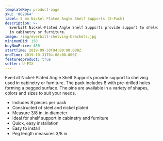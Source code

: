 ```yaml
---
templateKey: product-page
sku: '802064'
label: 5 mm Nickel Plated Angle Shelf Supports (8-Pack)
description: >-
  Everbilt Nickel-Plated Angle Shelf Supports provide support to shelving used
  in cabinetry or furniture.
image: /img/everbilt-shelving-brackets.jpg
minimumBid: 150
buyNowPrice: 480
startTime: 2019-09-30T04:00:00.000Z
endTime: 2019-10-31T04:00:00.000Z
featuredproduct: true
seller: U-FIX
---
```

Everbilt Nickel-Plated Angle Shelf Supports provide support to shelving used in cabinetry or furniture. The pack includes 8 with pre-drilled holes forming a pegged surface. The pins are available in a variety of shapes, colors and sizes to suit your needs.

* Includes 8 pieces per pack
* Constructed of steel and nickel plated
* Measure 3/8 in. in diameter
* Ideal for shelf support in cabinetry and furniture
* Quick, easy installation
* Easy to install
* Peg length measures 3/8 in
